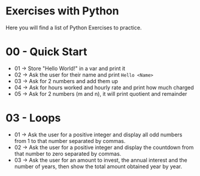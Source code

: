 # Exercises with Python

Here you will find a list of Python Exercises to practice.

# 00 - Quick Start

- 01 -> Store "Hello World!" in a var and print it
- 02 -> Ask the user for their name and print `Hello <Name>`
- 03 -> Ask for 2 numbers and add them up
- 04 -> Ask for hours worked and hourly rate and print how much charged
- 05 -> Ask for 2 numbers (m and n), it will print quotient and remainder


# 03 - Loops

- 01 -> Ask the user for a positive integer and display all odd numbers from 1 to that number separated by commas.
- 02 -> Ask the user for a positive integer and display the countdown from that number to zero separated by commas. 
- 03 -> Ask the user for an amount to invest, the annual interest and the number of years, then show the total amount obtained year by year.